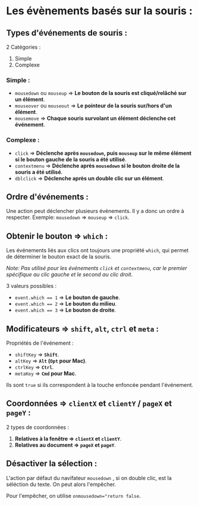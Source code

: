 # Les évènements basés sur la souris :

## Types d'événements de souris :

2 Catégories :

1. Simple
2. Complexe

### Simple :

* `mousedown` ou `mouseup` => **Le bouton de la souris est cliqué/relâché sur un élément**.
* `mouseover` ou `mouseout` => **Le pointeur de la souris sur/hors d'un élément**.
* `mousemove` => **Chaque souris survolant un élément déclenche cet événement**.

### Complexe :

* `click` => **Déclenche après `mousedown`, puis `mouseup` sur le même élément si le bouton gauche de la souris a été utilisé**.
* `contextmenu` => **Déclenche après `mousedown` si le bouton droite de la souris a été utilisé**.
* `dblclick` => **Déclenche après un double clic sur un élément**.

## Ordre d'événements :

Une action peut déclencher plusieurs événements. Il y a donc un ordre à respecter.
Exemple: `mousedown` => `mouseup` => `click`.

## Obtenir le bouton => `which` :

Les événements liés aux clics ont toujours une propriété `which`, qui permet de déterminer le bouton exact de la souris.

*Note: Pas utilisé pour les événements `click` et `contextmenu`, car le premier spécifique au clic gauche et le second au clic droit.*

3 valeurs possibles :
* `event.which == 1` => **Le bouton de gauche**.
* `event.which == 2` => **Le bouton du milieu**.
* `event.which == 3` => **Le bouton de droite**.

## Modificateurs => `shift`, `alt`, `ctrl` et `meta` :

Propriétés de l'événement :
* `shiftKey` => **`Shift`**.
* `altKey` => **`Alt` (`Opt` pour Mac)**.
* `ctrlKey` => **`Ctrl`**.
* `metaKey` => **`Cmd` pour Mac**.

Ils sont `true` si ils correspondent à la touche enfoncée pendant l'événement.

## Coordonnées => `clientX` et `clientY` / `pageX` et `pageY` :

2 types de coordonnées :

1. **Relatives à la fenêtre => `clientX` et `clientY`**.
2. **Relatives au document => `pageX` et `pageY`**.

## Désactiver la sélection :

L'action par défaut du navifateur `mousedown` , si on double clic, est la séléction du texte. On peut alors l'empêcher.

Pour l'empêcher, on utilise `onmousedown="return false`.
